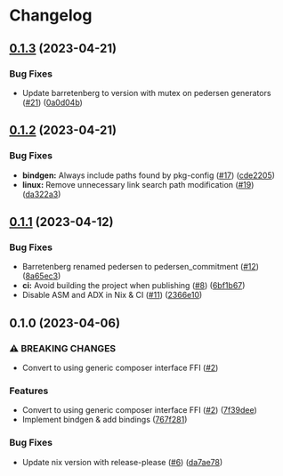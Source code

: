 # Changelog

## [0.1.3](https://github.com/noir-lang/barretenberg-sys/compare/v0.1.2...v0.1.3) (2023-04-21)


### Bug Fixes

* Update barretenberg to version with mutex on pedersen generators ([#21](https://github.com/noir-lang/barretenberg-sys/issues/21)) ([0a0d04b](https://github.com/noir-lang/barretenberg-sys/commit/0a0d04ba3cc3761e14e64947fd97c3f44b9e3969))

## [0.1.2](https://github.com/noir-lang/barretenberg-sys/compare/v0.1.1...v0.1.2) (2023-04-21)


### Bug Fixes

* **bindgen:** Always include paths found by pkg-config ([#17](https://github.com/noir-lang/barretenberg-sys/issues/17)) ([cde2205](https://github.com/noir-lang/barretenberg-sys/commit/cde2205304c8654aff5a7741de26d14dc9ee886f))
* **linux:** Remove unnecessary link search path modification ([#19](https://github.com/noir-lang/barretenberg-sys/issues/19)) ([da322a3](https://github.com/noir-lang/barretenberg-sys/commit/da322a39798067008e500f1a7f7452bbfb123842))

## [0.1.1](https://github.com/noir-lang/barretenberg-sys/compare/v0.1.0...v0.1.1) (2023-04-12)


### Bug Fixes

* Barretenberg renamed pedersen to pedersen_commitment ([#12](https://github.com/noir-lang/barretenberg-sys/issues/12)) ([8a65ec3](https://github.com/noir-lang/barretenberg-sys/commit/8a65ec373256c83205a572fc8b91ae78dfba7454))
* **ci:** Avoid building the project when publishing ([#8](https://github.com/noir-lang/barretenberg-sys/issues/8)) ([6bf1b67](https://github.com/noir-lang/barretenberg-sys/commit/6bf1b67cdb638ef9078dd557e8bdf208d36187e1))
* Disable ASM and ADX in Nix & CI ([#11](https://github.com/noir-lang/barretenberg-sys/issues/11)) ([2366e10](https://github.com/noir-lang/barretenberg-sys/commit/2366e1093f1e7f8beee60e14524bebc07b883d70))

## 0.1.0 (2023-04-06)


### ⚠ BREAKING CHANGES

* Convert to using generic composer interface FFI ([#2](https://github.com/noir-lang/barretenberg-sys/issues/2))

### Features

* Convert to using generic composer interface FFI ([#2](https://github.com/noir-lang/barretenberg-sys/issues/2)) ([7f39dee](https://github.com/noir-lang/barretenberg-sys/commit/7f39dee9f92addca6b3153fe09fe2b524296a127))
* Implement bindgen & add bindings ([767f281](https://github.com/noir-lang/barretenberg-sys/commit/767f28171381f165dd93cb0c00aaf79b0396ddfb))


### Bug Fixes

* Update nix version with release-please ([#6](https://github.com/noir-lang/barretenberg-sys/issues/6)) ([da7ae78](https://github.com/noir-lang/barretenberg-sys/commit/da7ae78e0d3c42f5ff4725c40e6a5c649750ebf7))
